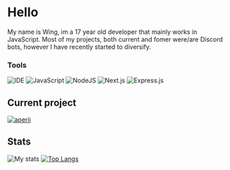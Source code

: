 # Hello
My name is Wing, im a 17 year old developer that mainly works in JavaScript. Most of my projects, both current and fomer were/are Discord bots, however I have recently started to diversify.
### Tools
![IDE](https://img.shields.io/badge/IDE-VSCode-informational?style=flat&logo=Visual%20Studio%20Code&logoColor=white)
![JavaScript](https://img.shields.io/badge/Code-JavaScript-informational?style=flat&logo=JavaScript&logoColor=white)
![NodeJS](https://img.shields.io/badge/Code-NodeJS-informational?style=flat&logo=Node.JS&logoColor=white)
![Next.js](https://img.shields.io/badge/Code-Next.js-informational?style=flat&logo=next.js&logoColor=white)
![Express.js](https://img.shields.io/badge/Code-Express-informational?style=flat&logo=express&logoColor=white)

## Current project
[![aperii](https://github-readme-stats.vercel.app/api/pin/?username=wingio&repo=aperii&bg_color=141321&text_color=fff)](https://github.com/wingio/aperii)

## Stats
![My stats](https://github-readme-stats.vercel.app/api?username=wingio&show_icons=true&theme=radical)
[![Top Langs](https://github-readme-stats.vercel.app/api/top-langs/?username=wingio&bg_color=141321&text_color=fff&langs_count=3)](https://github.com/wingio)
